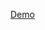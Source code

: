 <a href="https://raw.githack.com/moein1378/Real-Estate-Website/master/main%20page.html" target="_blank">Demo</a>
